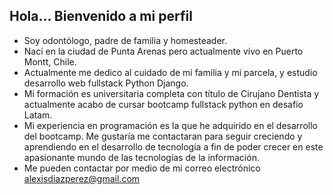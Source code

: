 ## Hola... Bienvenido a mi perfil



- Soy odontólogo, padre de familia y homesteader.
- Nací en la ciudad de Punta Arenas pero actualmente vivo en Puerto Montt, Chile.
- Actualmente me dedico al cuidado de mi familia y mi parcela, y estudio
  desarrollo web fullstack Python Django.
- Mi formación es universitaria completa con título de Cirujano Dentista
  y actualmente acabo de cursar bootcamp fullstack python en desafio Latam.
- Mi experiencia en programación es la que he adquirido en el desarrollo del bootcamp.
  Me gustaría me contactaran para seguir creciendo y aprendiendo en el desarrollo de
  tecnología a fin de poder crecer en este apasionante mundo de las tecnologías de la
  información.
- Me pueden contactar por medio de mi correo electrónico
    alexisdiazperez@gmail.com

